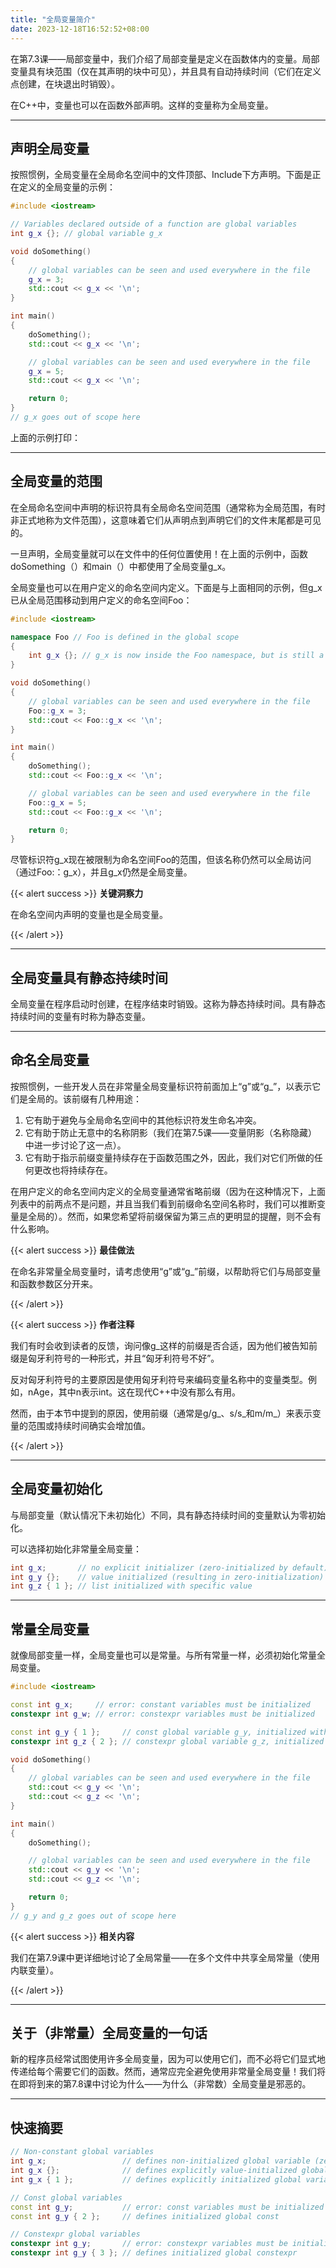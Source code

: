 ```yaml
---
title: "全局变量简介"
date: 2023-12-18T16:52:52+08:00
---
```


在第7.3课——局部变量中，我们介绍了局部变量是定义在函数体内的变量。局部变量具有块范围（仅在其声明的块中可见），并且具有自动持续时间（它们在定义点创建，在块退出时销毁）。

在C++中，变量也可以在函数外部声明。这样的变量称为全局变量。

***
## 声明全局变量

按照惯例，全局变量在全局命名空间中的文件顶部、Include下方声明。下面是正在定义的全局变量的示例：

```C++
#include <iostream>

// Variables declared outside of a function are global variables
int g_x {}; // global variable g_x

void doSomething()
{
    // global variables can be seen and used everywhere in the file
    g_x = 3;
    std::cout << g_x << '\n';
}

int main()
{
    doSomething();
    std::cout << g_x << '\n';

    // global variables can be seen and used everywhere in the file
    g_x = 5;
    std::cout << g_x << '\n';

    return 0;
}
// g_x goes out of scope here
```

上面的示例打印：

***
## 全局变量的范围

在全局命名空间中声明的标识符具有全局命名空间范围（通常称为全局范围，有时非正式地称为文件范围），这意味着它们从声明点到声明它们的文件末尾都是可见的。

一旦声明，全局变量就可以在文件中的任何位置使用！在上面的示例中，函数doSomething（）和main（）中都使用了全局变量g_x。

全局变量也可以在用户定义的命名空间内定义。下面是与上面相同的示例，但g_x已从全局范围移动到用户定义的命名空间Foo：

```C++
#include <iostream>

namespace Foo // Foo is defined in the global scope
{
    int g_x {}; // g_x is now inside the Foo namespace, but is still a global variable
}

void doSomething()
{
    // global variables can be seen and used everywhere in the file
    Foo::g_x = 3;
    std::cout << Foo::g_x << '\n';
}

int main()
{
    doSomething();
    std::cout << Foo::g_x << '\n';

    // global variables can be seen and used everywhere in the file
    Foo::g_x = 5;
    std::cout << Foo::g_x << '\n';

    return 0;
}
```

尽管标识符g_x现在被限制为命名空间Foo的范围，但该名称仍然可以全局访问（通过Foo:：g_x），并且g_x仍然是全局变量。

{{< alert success >}}
**关键洞察力**

在命名空间内声明的变量也是全局变量。

{{< /alert >}}

***
## 全局变量具有静态持续时间

全局变量在程序启动时创建，在程序结束时销毁。这称为静态持续时间。具有静态持续时间的变量有时称为静态变量。

***
## 命名全局变量

按照惯例，一些开发人员在非常量全局变量标识符前面加上“g”或“g_”，以表示它们是全局的。该前缀有几种用途：

1. 它有助于避免与全局命名空间中的其他标识符发生命名冲突。
2. 它有助于防止无意中的名称阴影（我们在第7.5课——变量阴影（名称隐藏）中进一步讨论了这一点）。
3. 它有助于指示前缀变量持续存在于函数范围之外，因此，我们对它们所做的任何更改也将持续存在。


在用户定义的命名空间内定义的全局变量通常省略前缀（因为在这种情况下，上面列表中的前两点不是问题，并且当我们看到前缀命名空间名称时，我们可以推断变量是全局的）。然而，如果您希望将前缀保留为第三点的更明显的提醒，则不会有什么影响。

{{< alert success >}}
**最佳做法**

在命名非常量全局变量时，请考虑使用“g”或“g_”前缀，以帮助将它们与局部变量和函数参数区分开来。

{{< /alert >}}

{{< alert success >}}
**作者注释**

我们有时会收到读者的反馈，询问像g_这样的前缀是否合适，因为他们被告知前缀是匈牙利符号的一种形式，并且“匈牙利符号不好”。

反对匈牙利符号的主要原因是使用匈牙利符号来编码变量名称中的变量类型。例如，nAge，其中n表示int。这在现代C++中没有那么有用。

然而，由于本节中提到的原因，使用前缀（通常是g/g_、s/s_和m/m_）来表示变量的范围或持续时间确实会增加值。

{{< /alert >}}

***
## 全局变量初始化

与局部变量（默认情况下未初始化）不同，具有静态持续时间的变量默认为零初始化。

可以选择初始化非常量全局变量：

```C++
int g_x;       // no explicit initializer (zero-initialized by default)
int g_y {};    // value initialized (resulting in zero-initialization)
int g_z { 1 }; // list initialized with specific value
```

***
## 常量全局变量

就像局部变量一样，全局变量也可以是常量。与所有常量一样，必须初始化常量全局变量。

```C++
#include <iostream>

const int g_x;     // error: constant variables must be initialized
constexpr int g_w; // error: constexpr variables must be initialized

const int g_y { 1 };     // const global variable g_y, initialized with a value
constexpr int g_z { 2 }; // constexpr global variable g_z, initialized with a value

void doSomething()
{
    // global variables can be seen and used everywhere in the file
    std::cout << g_y << '\n';
    std::cout << g_z << '\n';
}

int main()
{
    doSomething();

    // global variables can be seen and used everywhere in the file
    std::cout << g_y << '\n';
    std::cout << g_z << '\n';

    return 0;
}
// g_y and g_z goes out of scope here
```

{{< alert success >}}
**相关内容**

我们在第7.9课中更详细地讨论了全局常量——在多个文件中共享全局常量（使用内联变量）。

{{< /alert >}}

***
## 关于（非常量）全局变量的一句话

新的程序员经常试图使用许多全局变量，因为可以使用它们，而不必将它们显式地传递给每个需要它们的函数。然而，通常应完全避免使用非常量全局变量！我们将在即将到来的第7.8课中讨论为什么——为什么（非常数）全局变量是邪恶的。

***
## 快速摘要

```C++
// Non-constant global variables
int g_x;                 // defines non-initialized global variable (zero initialized by default)
int g_x {};              // defines explicitly value-initialized global variable
int g_x { 1 };           // defines explicitly initialized global variable

// Const global variables
const int g_y;           // error: const variables must be initialized
const int g_y { 2 };     // defines initialized global const

// Constexpr global variables
constexpr int g_y;       // error: constexpr variables must be initialized
constexpr int g_y { 3 }; // defines initialized global constexpr
```

